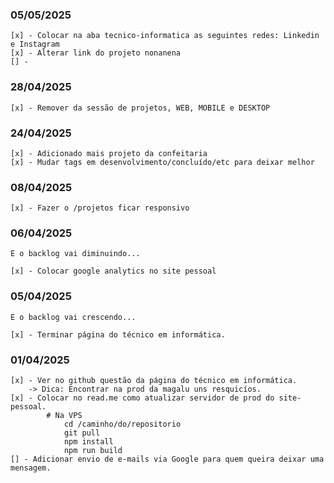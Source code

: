 ### 05/05/2025

    [x] - Colocar na aba tecnico-informatica as seguintes redes: Linkedin e Instagram
    [x] - Alterar link do projeto nonanena
    [] - 
### 28/04/2025

    [x] - Remover da sessão de projetos, WEB, MOBILE e DESKTOP

### 24/04/2025

    [x] - Adicionado mais projeto da confeitaria
    [x] - Mudar tags em desenvolvimento/concluído/etc para deixar melhor

### 08/04/2025

    [x] - Fazer o /projetos ficar responsivo

### 06/04/2025
    E o backlog vai diminuindo...

    [x] - Colocar google analytics no site pessoal

### 05/04/2025

    E o backlog vai crescendo...

    [x] - Terminar página do técnico em informática.

### 01/04/2025

    [x] - Ver no github questão da página do técnico em informática.
        -> Dica: Encontrar na prod da magalu uns resquicíos.
    [x] - Colocar no read.me como atualizar servidor de prod do site-pessoal.
            # Na VPS
                cd /caminho/do/repositorio
                git pull
                npm install
                npm run build
    [] - Adicionar envio de e-mails via Google para quem queira deixar uma mensagem.
